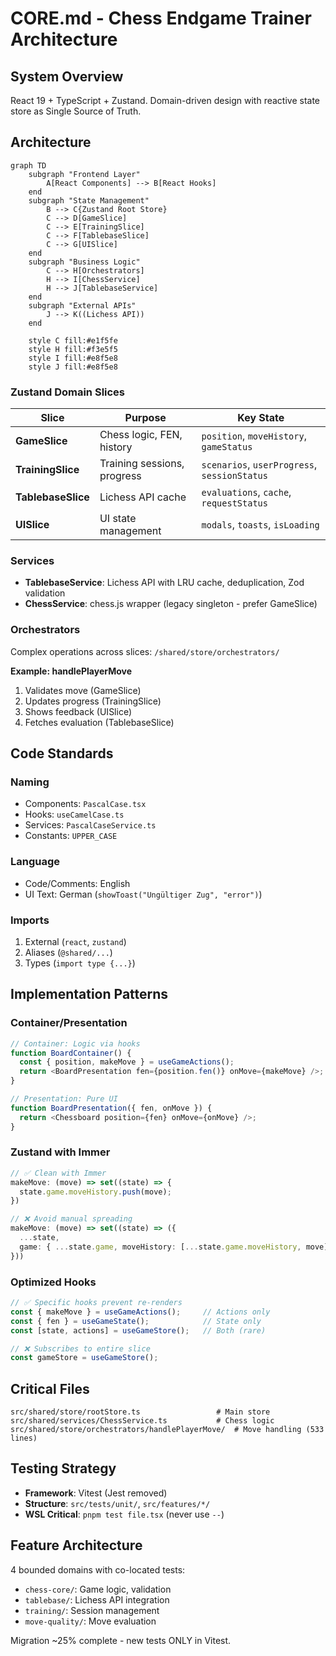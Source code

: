 # CORE.md - Chess Endgame Trainer Architecture

## System Overview

React 19 + TypeScript + Zustand. Domain-driven design with reactive state store as Single Source of Truth.

## Architecture

```mermaid
graph TD
    subgraph "Frontend Layer"
        A[React Components] --> B[React Hooks]
    end
    subgraph "State Management"
        B --> C{Zustand Root Store}
        C --> D[GameSlice]
        C --> E[TrainingSlice]
        C --> F[TablebaseSlice]
        C --> G[UISlice]
    end
    subgraph "Business Logic"
        C --> H[Orchestrators]
        H --> I[ChessService]
        H --> J[TablebaseService]
    end
    subgraph "External APIs"
        J --> K((Lichess API))
    end

    style C fill:#e1f5fe
    style H fill:#f3e5f5
    style I fill:#e8f5e8
    style J fill:#e8f5e8
```

### Zustand Domain Slices

| Slice | Purpose | Key State |
|-------|---------|-----------|
| **GameSlice** | Chess logic, FEN, history | `position`, `moveHistory`, `gameStatus` |
| **TrainingSlice** | Training sessions, progress | `scenarios`, `userProgress`, `sessionStatus` |
| **TablebaseSlice** | Lichess API cache | `evaluations`, `cache`, `requestStatus` |
| **UISlice** | UI state management | `modals`, `toasts`, `isLoading` |

### Services

- **TablebaseService**: Lichess API with LRU cache, deduplication, Zod validation
- **ChessService**: chess.js wrapper (legacy singleton - prefer GameSlice)

### Orchestrators

Complex operations across slices: `/shared/store/orchestrators/`

**Example: handlePlayerMove**
1. Validates move (GameSlice)
2. Updates progress (TrainingSlice)  
3. Shows feedback (UISlice)
4. Fetches evaluation (TablebaseSlice)

## Code Standards

### Naming
- Components: `PascalCase.tsx`
- Hooks: `useCamelCase.ts`
- Services: `PascalCaseService.ts`
- Constants: `UPPER_CASE`

### Language
- Code/Comments: English
- UI Text: German (`showToast("Ungültiger Zug", "error")`)

### Imports
1. External (`react`, `zustand`)
2. Aliases (`@shared/...`)
3. Types (`import type {...}`)

## Implementation Patterns

### Container/Presentation

```typescript
// Container: Logic via hooks
function BoardContainer() {
  const { position, makeMove } = useGameActions();
  return <BoardPresentation fen={position.fen()} onMove={makeMove} />;
}

// Presentation: Pure UI
function BoardPresentation({ fen, onMove }) {
  return <Chessboard position={fen} onMove={onMove} />;
}
```

### Zustand with Immer

```typescript
// ✅ Clean with Immer
makeMove: (move) => set((state) => {
  state.game.moveHistory.push(move);
})

// ❌ Avoid manual spreading
makeMove: (move) => set((state) => ({
  ...state,
  game: { ...state.game, moveHistory: [...state.game.moveHistory, move] }
}))
```

### Optimized Hooks

```typescript
// ✅ Specific hooks prevent re-renders
const { makeMove } = useGameActions();     // Actions only
const { fen } = useGameState();            // State only
const [state, actions] = useGameStore();   // Both (rare)

// ❌ Subscribes to entire slice
const gameStore = useGameStore();
```

## Critical Files

```
src/shared/store/rootStore.ts                 # Main store
src/shared/services/ChessService.ts           # Chess logic  
src/shared/store/orchestrators/handlePlayerMove/  # Move handling (533 lines)
```

## Testing Strategy

- **Framework**: Vitest (Jest removed)
- **Structure**: `src/tests/unit/`, `src/features/*/`
- **WSL Critical**: `pnpm test file.tsx` (never use `--`)

## Feature Architecture

4 bounded domains with co-located tests:
- `chess-core/`: Game logic, validation
- `tablebase/`: Lichess API integration  
- `training/`: Session management
- `move-quality/`: Move evaluation

Migration ~25% complete - new tests ONLY in Vitest.